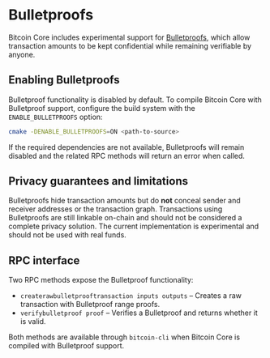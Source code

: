 # Bulletproofs

Bitcoin Core includes experimental support for [Bulletproofs](https://eprint.iacr.org/2017/1066),
which allow transaction amounts to be kept confidential while remaining
verifiable by anyone.

## Enabling Bulletproofs

Bulletproof functionality is disabled by default. To compile Bitcoin Core with
Bulletproof support, configure the build system with the
`ENABLE_BULLETPROOFS` option:

```bash
cmake -DENABLE_BULLETPROOFS=ON <path-to-source>
```

If the required dependencies are not available, Bulletproofs will remain
disabled and the related RPC methods will return an error when called.

## Privacy guarantees and limitations

Bulletproofs hide transaction amounts but do **not** conceal sender and
receiver addresses or the transaction graph. Transactions using
Bulletproofs are still linkable on-chain and should not be considered a
complete privacy solution.  The current implementation is experimental
and should not be used with real funds.

## RPC interface

Two RPC methods expose the Bulletproof functionality:

* `createrawbulletprooftransaction inputs outputs`
  – Creates a raw transaction with Bulletproof range proofs.
* `verifybulletproof proof`
  – Verifies a Bulletproof and returns whether it is valid.

Both methods are available through `bitcoin-cli` when Bitcoin Core is
compiled with Bulletproof support.

